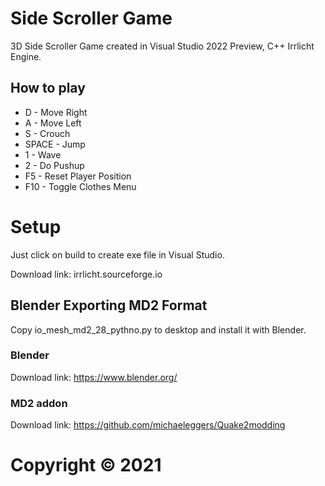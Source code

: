 # Side Scroller Game

3D Side Scroller Game created in Visual Studio 2022 Preview, C++ Irrlicht Engine.

## How to play

* D - Move Right
* A - Move Left
* S - Crouch
* SPACE - Jump
* 1 - Wave
* 2 - Do Pushup
* F5 - Reset Player Position
* F10 - Toggle Clothes Menu

# Setup

Just click on build to create exe file in Visual Studio.

Download link: irrlicht.sourceforge.io

## Blender Exporting MD2 Format

Copy io_mesh_md2_28_pythno.py to desktop and install it with Blender.

### Blender

Download link: https://www.blender.org/

### MD2 addon

Download link: https://github.com/michaeleggers/Quake2modding

# Copyright © 2021
